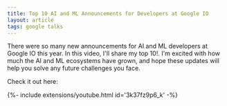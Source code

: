 ```yaml
---
title: Top 10 AI and ML Announcements for Developers at Google IO
layout: article
tags: google talks
---
```


There were so many new announcements for AI and ML developers at Google IO this year. In this video, I'll share my top 10!. I'm excited with how much the AI and ML ecosystems have grown, and  hope these updates will help you solve any future challenges you face. 


Check it out here:
<div>{%- include extensions/youtube.html id='3k37fz9p6_k' -%}</div>